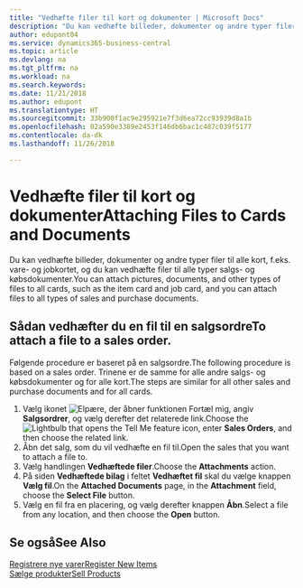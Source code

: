 ```yaml
---
title: "Vedhæfte filer til kort og dokumenter | Microsoft Docs"
description: "Du kan vedhæfte billeder, dokumenter og andre typer filer til alle kort, f.eks. vare- og jobkortet, og du kan vedhæfte filer til alle typer salgs- og købsdokumenter."
author: edupont04
ms.service: dynamics365-business-central
ms.topic: article
ms.devlang: na
ms.tgt_pltfrm: na
ms.workload: na
ms.search.keywords: 
ms.date: 11/21/2018
ms.author: edupont
ms.translationtype: HT
ms.sourcegitcommit: 33b900f1ac9e295921e7f3d6ea72cc93939d8a1b
ms.openlocfilehash: 02a590e3389e2453f146db6bac1c487c039f5177
ms.contentlocale: da-dk
ms.lasthandoff: 11/26/2018

---
```

# <a name="attaching-files-to-cards-and-documents"></a><span data-ttu-id="8f7c6-103">Vedhæfte filer til kort og dokumenter</span><span class="sxs-lookup"><span data-stu-id="8f7c6-103">Attaching Files to Cards and Documents</span></span>
<span data-ttu-id="8f7c6-104">Du kan vedhæfte billeder, dokumenter og andre typer filer til alle kort, f.eks. vare- og jobkortet, og du kan vedhæfte filer til alle typer salgs- og købsdokumenter.</span><span class="sxs-lookup"><span data-stu-id="8f7c6-104">You can attach pictures, documents, and other types of files to all cards, such as the item card and job card, and you can attach files to all types of sales and purchase documents.</span></span>

## <a name="to-attach-a-file-to-a-sales-order"></a><span data-ttu-id="8f7c6-105">Sådan vedhæfter du en fil til en salgsordre</span><span class="sxs-lookup"><span data-stu-id="8f7c6-105">To attach a file to a sales order.</span></span>
<span data-ttu-id="8f7c6-106">Følgende procedure er baseret på en salgsordre.</span><span class="sxs-lookup"><span data-stu-id="8f7c6-106">The following procedure is based on a sales order.</span></span> <span data-ttu-id="8f7c6-107">Trinene er de samme for alle andre salgs- og købsdokumenter og for alle kort.</span><span class="sxs-lookup"><span data-stu-id="8f7c6-107">The steps are similar for all other sales and purchase documents and for all cards.</span></span>

1. <span data-ttu-id="8f7c6-108">Vælg ikonet ![Elpære, der åbner funktionen Fortæl mig](media/ui-search/search_small.png "Fortæl mig, hvad du vil foretage dig"), angiv **Salgsordrer**, og vælg derefter det relaterede link.</span><span class="sxs-lookup"><span data-stu-id="8f7c6-108">Choose the ![Lightbulb that opens the Tell Me feature](media/ui-search/search_small.png "Tell me what you want to do") icon, enter **Sales Orders**, and then choose the related link.</span></span>
2. <span data-ttu-id="8f7c6-109">Åbn det salg, som du vil vedhæfte en fil til.</span><span class="sxs-lookup"><span data-stu-id="8f7c6-109">Open the sales that you want to attach a file to.</span></span>
3. <span data-ttu-id="8f7c6-110">Vælg handlingen **Vedhæftede filer**.</span><span class="sxs-lookup"><span data-stu-id="8f7c6-110">Choose the **Attachments** action.</span></span>
4. <span data-ttu-id="8f7c6-111">På siden **Vedhæftede bilag** i feltet **Vedhæftet fil** skal du vælge knappen **Vælg fil**.</span><span class="sxs-lookup"><span data-stu-id="8f7c6-111">On the **Attached Documents** page, in the **Attachment** field, choose the **Select File** button.</span></span>
5. <span data-ttu-id="8f7c6-112">Vælg en fil fra en placering, og vælg derefter knappen **Åbn**.</span><span class="sxs-lookup"><span data-stu-id="8f7c6-112">Select a file from any location, and then choose the **Open** button.</span></span>

## <a name="see-also"></a><span data-ttu-id="8f7c6-113">Se også</span><span class="sxs-lookup"><span data-stu-id="8f7c6-113">See Also</span></span>
[<span data-ttu-id="8f7c6-114">Registrere nye varer</span><span class="sxs-lookup"><span data-stu-id="8f7c6-114">Register New Items</span></span>](inventory-how-register-new-items.md)  
[<span data-ttu-id="8f7c6-115">Sælge produkter</span><span class="sxs-lookup"><span data-stu-id="8f7c6-115">Sell Products</span></span>](sales-how-sell-products.md)

